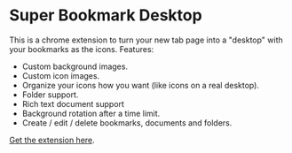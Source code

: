 # Super Bookmark Desktop

This is a chrome extension to turn your new tab page into a "desktop" with your bookmarks as the icons. Features:

* Custom background images.
* Custom icon images.
* Organize your icons how you want (like icons on a real desktop).
* Folder support.
* Rich text document support
* Background rotation after a time limit.
* Create / edit / delete bookmarks, documents and folders.

[Get the extension here](https://chrome.google.com/webstore/detail/super-bookmark-desktop/mfpgdeedjdffbfoomliadmehaoailnjn).
